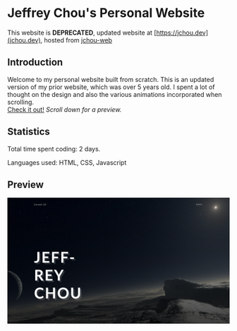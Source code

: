 # Jeffrey Chou's Personal Website

This website is **DEPRECATED**, updated website at [https://jchou.dev](jchou.dev), hosted from [jchou-web](https://github.com/JChouCode/jchou-web/)

## Introduction

Welcome to my personal website built from scratch. This is an updated version of my prior website, which was over 5 years old. I spent a lot of thought on the design and also the various animations incorporated when scrolling. <br>
[Check it out!](jchoucode.github.io) *Scroll down for a preview.*

## Statistics

Total time spent coding: 2 days.

Languages used: HTML, CSS, Javascript

## Preview

![alt text](https://github.com/JChouCode/jchoucode.github.io/blob/master/example1.png "Home Preview")
